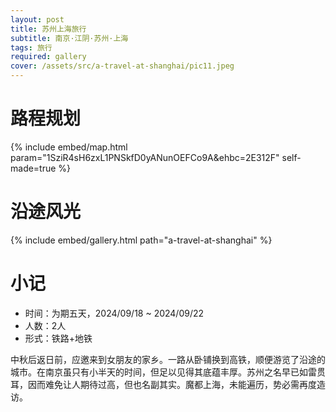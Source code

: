 ```yaml
---
layout: post
title: 苏州上海旅行
subtitle: 南京·江阴·苏州·上海
tags: 旅行
required: gallery
cover: /assets/src/a-travel-at-shanghai/pic11.jpeg
---
```


# 路程规划

{% include embed/map.html param="1SziR4sH6zxL1PNSkfD0yANunOEFCo9A&ehbc=2E312F" self-made=true %}

# 沿途风光

{% include embed/gallery.html path="a-travel-at-shanghai" %}

# 小记

- 时间：为期五天，2024/09/18 ~ 2024/09/22
- 人数：2人
- 形式：铁路+地铁

中秋后返日前，应邀来到女朋友的家乡。一路从卧铺换到高铁，顺便游览了沿途的城市。在南京虽只有小半天的时间，但足以见得其底蕴丰厚。苏州之名早已如雷贯耳，因而难免让人期待过高，但也名副其实。魔都上海，未能遍历，势必需再度造访。
